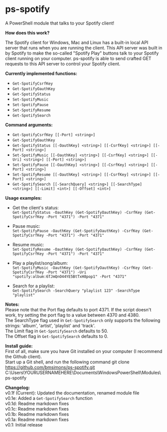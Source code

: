 ps-spotify
==========
A PowerShell module that talks to your Spotify client!

**How does this work?**  
  
The Spotify client for Windows, Mac and Linux has a built-in local API server that runs when you are running the client.
This API server was built in by Spotify to make the so-called "Spotify Play" buttons talk to your Spotify client running on your computer.
ps-spotify is able to send crafted GET requests to this API server to control your Spotify client.

**Currently implemented functions:**
- `Get-SpotifyCsrfKey`
- `Get-SpotifyOauthKey`
- `Get-SpotifyStatus`
- `Set-SpotifyMusic`
- `Set-SpotifyPause`
- `Set-SpotifyResume`
- `Get-SpotifySearch`

**Command arguments:**
- `Get-SpotifyCsrfKey [[-Port] <string>]`
- `Get-SpotifyOauthKey`
- `Get-SpotifyStatus [[-OauthKey] <string>] [[-CsrfKey] <string>] [[-Port] <string>]`
- `Set-SpotifyMusic [[-OauthKey] <string>] [[-CsrfKey] <string>] [[-Uri] <string>] [[-Port] <string>]`
- `Set-SpotifyPause [[-OauthKey] <string>] [[-CsrfKey] <string>] [[-Port] <string>]`
- `Set-SpotifyResume [[-OauthKey] <string>] [[-CsrfKey] <string>] [[-Port] <string>]`
- `Get-SpotifySearch [[-SearchQuery] <string>] [[-SearchType] <string>] [[-Limit] <int>] [[-Offset] <int>]`

**Usage examples:**
- Get the client's status:  
`Get-SpotifyStatus -OauthKey (Get-SpotifyOauthKey) -CsrfKey (Get-SpotifyCsrfKey -Port "4371") -Port "4371"`
  
- Pause music:  
`Set-SpotifyPause -OauthKey (Get-SpotifyOauthKey) -CsrfKey (Get-SpotifyCsrfKey -Port "4371") -Port "4371"`
  
- Resume music:  
`Set-SpotifyResume -OauthKey (Get-SpotifyOauthKey) -CsrfKey (Get-SpotifyCsrfKey -Port "4371") -Port "4371"`
  
- Play a playlist/song/album:  
`Set-SpotifyMusic -OauthKey (Get-SpotifyOauthKey) -CsrfKey (Get-SpotifyCsrfKey -Port "4371") -Uri "spotify:album:6TJmQnO44YE5BtTxH8pop1" -Port "4371"`

- Search for a playlist:  
`Get-SpotifySearch -SearchQuery "playlist 123" -SearchType "playlist"`

**Notes:**  
Please note that the Port flag defaults to port 4371. If the script doesn't work, try setting the port flag to a value between 4370 and 4380.  
The SearchType flag used in `Get-SpotifySearch` only supports the following strings: 'album', 'artist', 'playlist' and 'track'.  
The Limit flag in `Get-SpotifySearch` defaults to 50.  
The Offset flag in `Get-SpotifySearch` defaults to 0.

**Install guide:**  
First of all, make sure you have Git installed on your computer (I recommend the Github client).  
Start up a Git shell, and run the following command
git clone https://github.com/bmsimons/ps-spotify.git C:\Users\YOURUSERNAMEHERE\Documents\WindowsPowerShell\Modules\ps-spotify  


**Changelog:**  
v0.1f (Current): Updated the documentation, renamed module file  
v0.1e: Added a `Get-SpotifySearch` function  
v0.1d: Readme markdown fixes  
v0.1c: Readme markdown fixes  
v0.1b: Readme markdown fixes  
v0.1a: Readme markdown fixes  
v0.1: Initial release